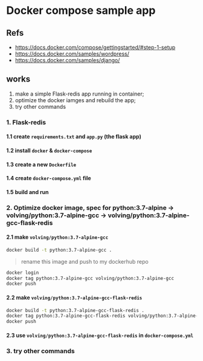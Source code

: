# Docker compose sample app

## Refs

- https://docs.docker.com/compose/gettingstarted/#step-1-setup
- https://docs.docker.com/samples/wordpress/
- https://docs.docker.com/samples/django/


## works

1. make a simple Flask-redis app running in container;
2. optimize the docker iamges and rebuild the app;
3. try other commands

### 1. Flask-redis

#### 1.1 create `requirements.txt` and `app.py` (the flask app)

#### 1.2 install `docker` & `docker-compose`

#### 1.3 create a new `Dockerfile`

#### 1.4 create `docker-compose.yml` file

#### 1.5 build and run


### 2. Optimize docker image, spec for python:3.7-alpine -> volving/python:3.7-alpine-gcc -> volving/python:3.7-alpine-gcc-flask-redis

#### 2.1 make `volving/python:3.7-alpine-gcc`


```sh
docker build -t python:3.7-alpine-gcc .
```

> rename this image and push to my dockerhub repo

```sh
docker login
docker tag python:3.7-alpine-gcc volving/python:3.7-alpine-gcc
docker push
```

#### 2.2 make `volving/python:3.7-alpine-gcc-flask-redis`

```sh
docker build -t python:3.7-alpine-gcc-flask-redis .
docker tag python:3.7-alpine-gcc-flask-redis volving/python:3.7-alpine-gcc-flask-redis
docker push
```


#### 2.3 use `volving/python:3.7-alpine-gcc-flask-redis` in `docker-compose.yml`


### 3. try other commands